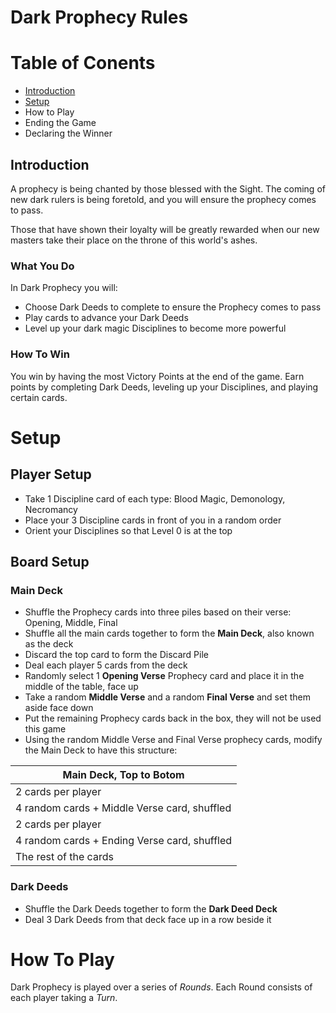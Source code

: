 # Dark Prophecy Rules

# Table of Conents
 - [Introduction](./#Introduction)
 - [Setup](./#Setup)
 - How to Play
 - Ending the Game
 - Declaring the Winner


## Introduction
A prophecy is being chanted by those blessed with the Sight. The coming of new dark rulers is being foretold, and you will ensure the prophecy comes to pass. 

Those that have shown their loyalty will be greatly rewarded when our new masters take their place on the throne of this world's ashes.

### What You Do
In Dark Prophecy you will:
 - Choose Dark Deeds to complete to ensure the Prophecy comes to pass
 - Play cards to advance your Dark Deeds
 - Level up your dark magic Disciplines to become more powerful

### How To Win
You win by having the most Victory Points at the end of the game. Earn points by completing Dark Deeds, leveling up your Disciplines, and playing certain cards.

# Setup

## Player Setup
 - Take 1 Discipline card of each type: Blood Magic, Demonology, Necromancy
 - Place your 3 Discipline cards in front of you in a random order
 - Orient your Disciplines so that Level 0 is at the top

## Board Setup

### Main Deck
 - Shuffle the Prophecy cards into three piles based on their verse: Opening, Middle, Final
 - Shuffle all the main cards together to form the **Main Deck**, also known as the deck
 - Discard the top card to form the Discard Pile
 - Deal each player 5 cards from the deck
 - Randomly select 1 **Opening Verse** Prophecy card and place it in the middle of the table, face up
 - Take a random **Middle Verse** and a random **Final Verse** and set them aside face down
 - Put the remaining Prophecy cards back in the box, they will not be used this game
 - Using the random Middle Verse and Final Verse prophecy cards, modify the Main Deck to have this structure:

|Main Deck, Top to Botom|
|------------------------------------|
| 2 cards per player                 |
| 4 random cards + Middle Verse card, shuffled |
| 2 cards per player                 |
| 4 random cards + Ending Verse card, shuffled |
| The rest of the cards              |

### Dark Deeds
 - Shuffle the Dark Deeds together to form the **Dark Deed Deck**
 - Deal 3 Dark Deeds from that deck face up in a row beside it


# How To Play
Dark Prophecy is played over a series of *Rounds*. Each Round consists of each player taking a *Turn*.

